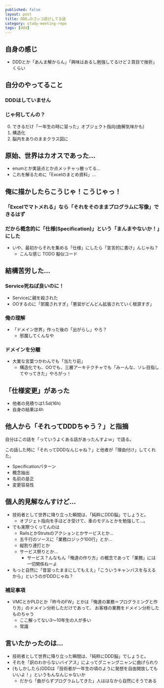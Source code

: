 ```yaml
---
published: false
layout: post
title: DDD…のゴッコ遊びしてる話
category: study-meeting-repo
tags: [ddd]
---
```


## 自身の感じ

+ DDDとか「あんま解からん」「興味はあるし勉強してるけど２頁目で挫折」くらい



## 自分のやってること

### DDDはしていません

### じゃ何してんの？

0. できるだけ「一年生の時に習った」オブジェクト指向(曲解気味かも)
0. 構造化
0. 脳内をありのままクラス図に

## 原始、世界はカオスであった…

+ enumとか実装点とか点メッチャっ散ってる…
+ これを解るために「Excelのまとめ資料」…


## 俺に描かしたらこうじゃ！こうじゃっ！

### 「Excelでマトメれる」なら「それをそのままプログラムに写像」できるはず

### だから概念的に「仕様(Specification)」という「まんまやないか！」にした

+ いや、最初からそれを集める「仕様」にしたら「宣言的に書け」んじゃね？
   + こんな感じ TODO 擬似コード

## 結構苦労した…

### Service死ねば良いのに！

+ Serviceに親を殺された
+ OOするのに「邪魔されすぎ」「悪習がどんどん拡張されていく根源すぎ」

### 俺の理解

+ 「ドメイン世界」作った後の「出がらし」やろ？
  + 邪魔してくんなや

### ドメインを分離

+ 大業な言葉つかわんでも「当たり前」
  + 構造化でも、OOでも、三層アーキテクチャでも「みーんな、ソレ目指してやってきた」やろがっ！
  

## 「仕様変更」があった

+ 他者の見積りは1.5d(16h)
+ 自身の結果は4h

## 他人から「それってDDDちゃう？」と指摘

自分はこの話を「っていうよくある話があったんすよｗ」で語る。

この話した時に「それってDDDなんじゃね？」と他者が「理由付け」してくれた。

+ Specificationパターン
+ 概念抽出
+ 名前の是正
+ 変更容易性

## 個人的見解なんすけど…

+ 技術者として世界に降り立った瞬間は、「純粋にDDD脳」でしょうと。
  + オブジェト指向を手ほどき受けて、車のモデルとかを勉強して…。
+ でも実際つくってんのは
  + RailsとかStrutsのアクションとかサービスとか…
  + 五千行のソースに「業務ロジック100行」とか…
  + 縦割り連打とか
  + サービス祭りとか…
    + サービス？んなもん「俺達の作り方」の概念であって「業務」には一切関係ねーよ
+ もっと自然に「昔習ったままにしてもええ」「こういうキャンバスを与えるから」というのがDDDじゃね？

### 補足事項

+ VMCとかPLDとか「昨今のFW」とかは「俺達の業務＝プログラミングと作り方」のドメイン分析しただけであって、
  お客様の業務をドメイン分析したものちゃう
  + ここ解ってない3〜10年生の人が多い
  + 常識

## 言いたかったのは…

+ 技術者として世界に降り立った瞬間は、「純粋にDDD脳」でしょうと。
+ それを「訳のわからないバイアス」によってグニャングニャンに曲げられり
+ (もしかしたら)DDDは「技術者が一年生の頃のように発想を自由開放してもいいよ！」というもんなんじゃないか
  + だから「曲がらずプログラムしてきた」人ははなから自然にそうである
